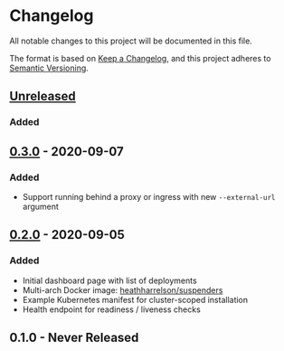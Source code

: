# Changelog

All notable changes to this project will be documented in this file.

The format is based on [Keep a Changelog](https://keepachangelog.com/en/1.0.0/),
and this project adheres to [Semantic Versioning](https://semver.org/spec/v2.0.0.html).

## [Unreleased]

### Added

## [0.3.0] - 2020-09-07

### Added

- Support running behind a proxy or ingress with new `--external-url` argument

## [0.2.0] - 2020-09-05

### Added

- Initial dashboard page with list of deployments
- Multi-arch Docker image: [heathharrelson/suspenders](https://hub.docker.com/r/heathharrelson/suspenders)
- Example Kubernetes manifest for cluster-scoped installation
- Health endpoint for readiness / liveness checks

## 0.1.0 - Never Released

[Unreleased]: https://github.com/heathharrelson/suspenders/compare/v0.3.0...Head
[0.3.0]: https://github.com/heathharrelson/suspenders/compare/v0.2.0...v0.3.0
[0.2.0]: https://github.com/heathharrelson/suspenders/releases/tag/v0.2.0
